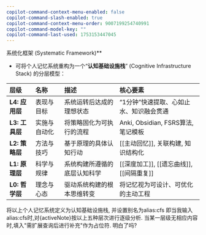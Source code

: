 ```yaml
---
copilot-command-context-menu-enabled: false
copilot-command-slash-enabled: true
copilot-command-context-menu-order: 9007199254740991
copilot-command-model-key: ""
copilot-command-last-used: 1753153447045
---
```

系统化框架 (Systematic Framework)**
*   可将个人记忆系统重构为一个“**认知基础设施栈**” (Cognitive Infrastructure Stack) 的分层模型：

| 层级 | 名称 | 描述 | 核心要素 |
| :--- | :--- | :--- | :--- |
| **L4: 应用层** | 表现与目标 | 系统运转后达成的理想状态 | “1分钟”快速提取、心如止水、知识融会贯通 |
| **L3: 工具层** | 实施与自动化 | 将策略固化为可执行的流程 | Anki, Obsidian, FSRS算法, 笔记模板 |
| **L2: 策略层** | 方法与技巧 | 基于原理的具体认知行动 | [[主动回忆]], 关联构建, 知识结构化 |
| **L1: 原理层** | 科学与规律 | 系统构建所遵循的底层认知科学 | [[深度加工]], [[遗忘曲线]], [[间隔重复]] |
| **L0: 哲学层** | 理念与心态 | 驱动系统构建的根本思维转变 | 将记忆视为可设计、可优化的主动工程 |

将以上个人记忆系统定义为认知基础设施栈, 并设置别名为alias:cfs
即当我输入 alias:cfs时,对{activeNote}按以上五种层次进行逐级分析. 当某一层级无相应内容时,填入"需扩展查询后进行补充"作为占位符.
明白了吗?